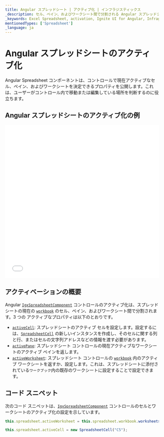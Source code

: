 ```yaml
---
title: Angular スプレッドシート | アクティブ化 | インフラジスティックス
_description: セル、ペイン、およびワークシート間で分割される Angular スプレッドシート コントロールのアクティブ化を使用する方法について説明します。Ignite UI for Angular スプレッドシートのサンプルを是非お試しください!
_keywords: Excel Spreadsheet, activation, Ignite UI for Angular, Infragistics, Excel スプレッドシート、アクティブ化, インフラジスティックス
mentionedTypes: ['Spreadsheet']
_language: ja
---
```


# Angular スプレッドシートのアクティブ化

Angular Spreadsheet コンポーネントは、コントロールで現在アクティブなセル、ペイン、およびワークシートを決定できるプロパティを公開します。これは、ユーザーがコントロール内で移動または編集している場所を判断するのに役立ちます。

## Angular スプレッドシートのアクティブ化の例

<div class="sample-container loading" style="height: 500px">
    <iframe id="spreadsheet-overview-sample-iframe" src='{environment:dvDemosBaseUrl}/excel/spreadsheet-activation' width="100%" height="100%" seamless frameBorder="0" onload="onXPlatSampleIframeContentLoaded(this);" alt="Angular スプレッドシートのアクティブ化の例"></iframe>
</div>


<div class="divider--half"></div>

## アクティベーションの概要

Angular [`IgxSpreadsheetComponent`]({environment:dvapibaseurl}/products/ignite-ui-angular/api/docs/typescript/latest/classes/igxspreadsheetcomponent.html) コントロールのアクティブ化は、スプレッドシートの現在の [`workbook`]({environment:dvapibaseurl}/products/ignite-ui-angular/api/docs/typescript/latest/classes/igxspreadsheetcomponent.html#workbook) のセル、ペイン、およびワークシート間で分割されます。3 つの アクティブなプロパティは以下のとおりです。

-   [`activeCell`]({environment:dvapibaseurl}/products/ignite-ui-angular/api/docs/typescript/latest/classes/igxspreadsheetcomponent.html#activecell): スプレッドシートのアクティブ セルを設定します。設定するには、[`SpreadsheetCell`]({environment:dvapibaseurl}/products/ignite-ui-angular/api/docs/typescript/latest/classes/spreadsheetcell.html) の新しいインスタンスを作成し、そのセルに関する列と行、またはセルの文字列アドレスなどの情報を渡す必要があります。
-   [`activePane`]({environment:dvapibaseurl}/products/ignite-ui-angular/api/docs/typescript/latest/classes/igxspreadsheetcomponent.html#activepane): スプレッドシート コントロールの現在アクティブなワークシートのアクティブ ペインを返します。
-   [`activeWorksheet`]({environment:dvapibaseurl}/products/ignite-ui-angular/api/docs/typescript/latest/classes/igxspreadsheetcomponent.html#activeworksheet): スプレッドシート コントロールの [`workbook`]({environment:dvapibaseurl}/products/ignite-ui-angular/api/docs/typescript/latest/classes/igxspreadsheetcomponent.html#workbook) 内のアクティブ ワークシートを返すか、設定します。これは、スプレッドシートに添付されている`ワークブック`内の既存のワークシートに設定することで設定できます。

## コード スニペット

次のコード スニペットは、[`IgxSpreadsheetComponent`]({environment:dvapibaseurl}/products/ignite-ui-angular/api/docs/typescript/latest/classes/igxspreadsheetcomponent.html) コントロールのセルとワークシートのアクティブ化の設定を示しています。

```ts
this.spreadsheet.activeWorksheet = this.spreadsheet.workbook.worksheets(1);

this.spreadsheet.activeCell = new SpreadsheetCell("C5");
```
